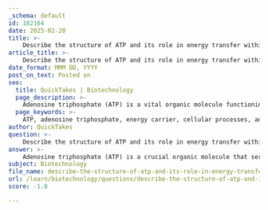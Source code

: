```yaml
---
_schema: default
id: 182164
date: 2025-02-20
title: >-
    Describe the structure of ATP and its role in energy transfer within the cell.
article_title: >-
    Describe the structure of ATP and its role in energy transfer within the cell.
date_format: MMM DD, YYYY
post_on_text: Posted on
seo:
  title: QuickTakes | Biotechnology
  page_description: >-
    Adenosine triphosphate (ATP) is a vital organic molecule functioning as the primary energy carrier in cells, composed of adenine, ribose, and three phosphate groups. It plays a crucial role in various biological processes, energy transfer, and cellular metabolism.
  page_keywords: >-
    ATP, adenosine triphosphate, energy carrier, cellular processes, adenine, ribose, phosphate groups, hydrolysis, energy release, muscle contraction, active transport, biochemical reactions, cellular respiration, signaling molecule, cyclic AMP
author: QuickTakes
question: >-
    Describe the structure of ATP and its role in energy transfer within the cell.
answer: >-
    Adenosine triphosphate (ATP) is a crucial organic molecule that serves as the primary energy carrier in cells. Its structure and function are integral to various biological processes, making it essential for life.\n\n### Structure of ATP\n\nATP is composed of three main components:\n\n1. **Adenine**: This is a nitrogenous base, which is a component of nucleic acids. Adenine is a purine base that contributes to the overall structure of ATP.\n\n2. **Ribose**: This is a five-carbon sugar (pentose) that connects the adenine base to the phosphate groups. The ribose sugar is crucial for the stability and function of ATP.\n\n3. **Phosphate Groups**: ATP contains three phosphate groups (α, β, and γ phosphates) linked by high-energy phosphoanhydride bonds. The bonds between these phosphate groups are where the energy is stored. The hydrolysis of these bonds releases energy that can be used for various cellular processes.\n\nThe overall structure can be summarized as follows:\n\n- The adenine base is attached to the ribose sugar, which in turn is connected to a chain of three phosphate groups. The chemical formula for ATP is C10H12N5O13P3.\n\n### Role of ATP in Energy Transfer\n\nATP plays a central role in energy transfer within the cell through the following mechanisms:\n\n1. **Energy Release**: When ATP is hydrolyzed (reacted with water), it breaks down into adenosine diphosphate (ADP) and an inorganic phosphate (Pi). This reaction releases energy, which can be harnessed for various cellular activities, such as muscle contraction, active transport across membranes, and biochemical reactions.\n\n   The reaction can be represented as:\n   $$\n   ATP + H_2O \rightarrow ADP + Pi + \text{energy}\n   $$\n\n2. **Energy Currency**: ATP is often referred to as the "universal energy currency" of the cell because it is used to power nearly all cellular functions. The energy released from ATP hydrolysis is utilized in processes such as:\n   - **Muscle Contraction**: ATP provides the energy required for muscle fibers to contract.\n   - **Active Transport**: ATP is used to transport molecules against their concentration gradient across cell membranes.\n   - **Biochemical Reactions**: Many enzymatic reactions require ATP to proceed, as it provides the necessary energy to drive these reactions forward.\n\n3. **Regeneration**: ATP is continuously regenerated in the cell through processes such as cellular respiration, where glucose and other organic molecules are oxidized to produce ATP. This regeneration is vital for maintaining the energy balance within the cell.\n\n4. **Signaling**: Beyond energy transfer, ATP also functions as a signaling molecule. It can be converted to cyclic AMP (cAMP), which acts as a secondary messenger in various signaling pathways, influencing cellular responses to external stimuli.\n\nIn summary, ATP's structure, with its high-energy phosphate bonds, allows it to function effectively as an energy carrier, facilitating a wide range of cellular processes essential for life. Its ability to release energy upon hydrolysis and its role in metabolic pathways underscore its importance in cellular metabolism and function.
subject: Biotechnology
file_name: describe-the-structure-of-atp-and-its-role-in-energy-transfer-within-the-cell.md
url: /learn/biotechnology/questions/describe-the-structure-of-atp-and-its-role-in-energy-transfer-within-the-cell
score: -1.0

---
```


&nbsp;